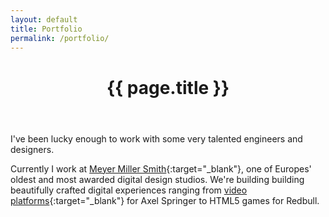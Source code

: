 ```yaml
---
layout: default
title: Portfolio
permalink: /portfolio/
---
```

<header class="post-header">
  <h1 class="post-title">{{ page.title }}</h1>
</header>

I've been lucky enough to work with some very talented engineers and designers.

<!-- For 7 years I worked at Internet Solutions, building large scale web applications that allowed corperate clients throughout Africa manage ICT infrastructure. -->

Currently I work at [Meyer Miller Smith](http://www.meyermillersmith.com/){:target="_blank"}, one of Europes' oldest and most awarded digital design studios. We're building building beautifully crafted digital experiences ranging from [video platforms](http://zuio.tv/){:target="_blank"} for Axel Springer to HTML5 games for Redbull.